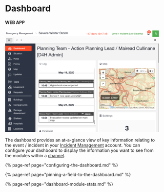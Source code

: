 # Dashboard

#### WEB APP

![](../../.gitbook/assets/dashboard.png)

The dashboard provides an at-a-glance view of key information relating to the event / incident in your [Incident Management](../getting-started.md) account. You can configure your dashboard to display the information you want to see from the modules within a [channel](../channels/). 

{% page-ref page="configuring-the-dashboard.md" %}

{% page-ref page="pinning-a-field-to-the-dashboard.md" %}

{% page-ref page="dashboard-module-stats.md" %}



